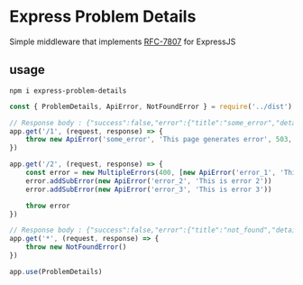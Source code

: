 # Express Problem Details

Simple middleware that implements [RFC-7807](https://datatracker.ietf.org/doc/html/rfc7807 "rfc7807") for ExpressJS

## usage 

```shell
npm i express-problem-details
```

```js
const { ProblemDetails, ApiError, NotFoundError } = require('../dist')

// Response body : {"success":false,"error":{"title":"some_error","detail":"This page generates error","status":503,"instance":"/"}} 
app.get('/1', (request, response) => {
    throw new ApiError('some_error', 'This page generates error', 503, request.url)
})

app.get('/2', (request, response) => {
    const error = new MultipleErrors(400, [new ApiError('error_1', 'This is error 1')])
    error.addSubError(new ApiError('error_2', 'This is error 2'))
    error.addSubError(new ApiError('error_3', 'This is error 3'))

    throw error
})

// Response body : {"success":false,"error":{"title":"not_found","detail":"This resource does not exist","status":404}}
app.get('*', (request, response) => {
    throw new NotFoundError()
})

app.use(ProblemDetails)
```